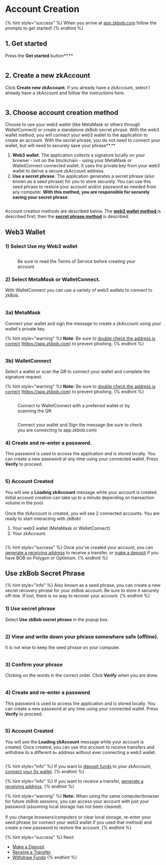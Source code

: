 # Account Creation

{% hint style="success" %}
When you arrive at [app.zkbob.com](https://app.zkbob.com) follow the prompts to get started!
{% endhint %}

## 1. Get started

Press the **Get started** button**.**

<figure><img src="../../.gitbook/assets/get-started-1.png" alt=""><figcaption></figcaption></figure>

## **2. Create a new zkAccount**

CIick **Create new zkAccount**. If you already have a zkAccount, select I already have a zkAccount and follow the instructions here.

<figure><img src="../../.gitbook/assets/create-account-2.png" alt=""><figcaption></figcaption></figure>

## **3. Choose account creation method**

Choose to use your web3 wallet (like MetaMask or others through WalletConnect) or create a standalone zkBob secret phrase.  With the web3 wallet method, you will connect your web3 wallet to the application to create an account. With the secret phrase, you do not need to connect your wallet, but will need to securely save your phrase**.**

1. **Web3 wallet**. The application collects a signature locally on your browser - not on the blockchain - using your MetaMask or WalletConnect connected wallet. It uses the private key from your web3 wallet to derive a secure zkAccount address.
2. **Use a secret phrase**. The application generates a secret phrase (also known as a seed phrase) for you to store securely. You can use this seed phrase to restore your account and/or password as needed from any computer. **With this method, you are responsible for securely saving your secret phrase**.

<figure><img src="../../.gitbook/assets/zkBob3.png" alt=""><figcaption></figcaption></figure>

Account creation methods are described below. The [**web3 wallet method** ](./#metamask-walletconnect)is described first; then the [**secret phrase method**](./#secret-recovery-phrase) is described.

## Web3 Wallet

### 1) Select **Use my Web3 wallet**

<figure><img src="../../.gitbook/assets/use web3 wallet.png" alt=""><figcaption><p>Be sure to read the Terms of Service before creating your account.</p></figcaption></figure>

### 2) Select **MetaMask** or **WalletConnect**.&#x20;

With WalletConnect you can use a variety of web3 wallets to connect to zkBob.

<figure><img src="../../.gitbook/assets/MM or WC.png" alt=""><figcaption></figcaption></figure>

### 3a) **MetaMask**

Connect your wallet and sign the message to create a zkAccount using your wallet's private key.&#x20;

{% hint style="warning" %}
**Note**: Be sure to [double check the address is correct](metamask-web3-wallet-warning.md) (https://app.zkbob.com) to prevent phishing.
{% endhint %}

<figure><img src="../../.gitbook/assets/sign-1.png" alt=""><figcaption></figcaption></figure>

### 3b) **WalletConnect**&#x20;

Select a wallet or scan the QR to connect your wallet and complete the signature request.

{% hint style="warning" %}
**Note:** Be sure to [double check the address is correct](metamask-web3-wallet-warning.md) (https://app.zkbob.com) to prevent phishing.
{% endhint %}

<figure><img src="../../.gitbook/assets/wc-1.png" alt=""><figcaption><p>Connect to WalletConnect with a preferred wallet or by scanning the QR</p></figcaption></figure>

<figure><img src="../../.gitbook/assets/wc-2.png" alt=""><figcaption><p>Connect your wallet and Sign the message (be sure to check you are connecting to app.zkbob.com)</p></figcaption></figure>

### 4) **Create and re-enter a password**.&#x20;

This password is used to access the application and is stored locally. You can create a new password at any time using your connected wallet. Press **Verify** to proceed.

<figure><img src="../../.gitbook/assets/pwd.png" alt=""><figcaption></figcaption></figure>

### 5) Account Created

You will see a **Loading zkAccount** message while your account is created. Initial account creation can take up to a minute depending on transaction volume in the pool. \
\
Once the zkAccount is created, you will see 2 connected accounts. You are ready to start interacting with zkBob!

1. Your web3 wallet (MetaMask or WalletConnect)
2. Your zkAccount.

<figure><img src="../../.gitbook/assets/connected (1).png" alt=""><figcaption></figcaption></figure>

{% hint style="success" %}
Once you've created your account, you can [generate a receiving address](../generate-a-secure-address.md) to receive a transfer, or [make a deposit](../deposits.md) if you have BOB on Polygon or Optimism.
{% endhint %}

## Use zkBob Secret Phrase

{% hint style="info" %}
Also known as a seed phrase, you can create a new secret recovery phrase for your zkBob account. Be sure to store it securely off-line. If lost, there is no way to recover your account.
{% endhint %}

### 1) Use secret phrase

Select **Use zkBob secret phrase** in the popup box.

<figure><img src="../../.gitbook/assets/use-secret-phrase.png" alt=""><figcaption></figcaption></figure>

### 2) View and write down your phrase somewhere safe (offline).&#x20;

It is not wise to keep the seed phrase on your computer.&#x20;

<figure><img src="../../.gitbook/assets/seed-phrase-1.png" alt=""><figcaption></figcaption></figure>

### 3) Confirm your phrase&#x20;

Clicking on the words in the correct order. Click **Verify** when you are done.

<figure><img src="../../.gitbook/assets/confirm.png" alt=""><figcaption></figcaption></figure>

### 4) **Create and re-enter a password**

This password is used to access the application and is stored locally. You can create a new password at any time using your connected wallet. Press **Verify** to proceed.

<figure><img src="../../.gitbook/assets/pwd (1).png" alt=""><figcaption></figcaption></figure>

### 5) Account Created

You will see the **Loading zkAccount** message while your account is created.  Once created, you can use this account to receive transfers and withdraw to a different `0x` address without ever connecting a web3 wallet.

<figure><img src="../../.gitbook/assets/seed-phrase end.png" alt=""><figcaption></figcaption></figure>

{% hint style="info" %}
If you want to [deposit funds](../deposits.md) to your zkAccount, [connect your 0x wallet](./#web3-wallet).
{% endhint %}

{% hint style="info" %}
If you want to receive a transfer, [generate a receiving address](../generate-a-secure-address.md).
{% endhint %}

{% hint style="warning" %}
**Note:** When using the same computer/browser for future zkBob sessions, you can access your account with just your password (assuming local storage has not been cleared). \
\
If you change browsers/computers or clear local storage, re-enter your seed phrase (or connect your web3 wallet if you used that method) and create a new password to restore the account.
{% endhint %}

{% hint style="success" %}
Next:&#x20;

* [Make a Deposit](../deposits.md)
* [Receive a Transfer](../transfers/)
* [Withdraw Funds](../withdrawals.md)
{% endhint %}
